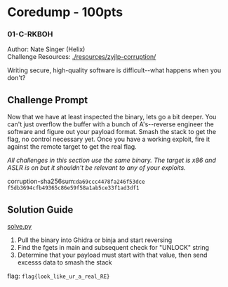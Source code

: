# Coredump - 100pts
### 01-C-RKBOH
Author: Nate Singer (Helix)<br>
Challenge Resources: [./resources/zyjlp-corruption/](./resources/zyjlp-corruption/)

Writing secure, high-quality software is difficult--what happens when you don't?

## Challenge Prompt
Now that we have at least inspected the binary, lets go a bit deeper. You can't just overflow the buffer with a bunch of A's--reverse engineer the software and figure out your payload format. Smash the stack to get the flag, no control necessary yet. Once you have a working exploit, fire it against the remote target to get the real flag.

*All challenges in this section use the same binary. The target is x86 and ASLR is on but it shouldn't be relevant to any of your exploits.*

corruption-sha256sum:`da69ccc4478fa246f53dce
f5db3694cfb49365c86e59f58a1ab5ce33f1ad3df1`

## Solution Guide
[solve.py](./resources/zyjlp-corruption/solve.py)

1. Pull the binary into Ghidra or binja and start reversing
2. Find the fgets in main and subsequent check for "UNLOCK" string
3. Determine that your payload must start with that value, then send excesss data to smash the stack

flag: `flag{look_like_ur_a_real_RE}`
